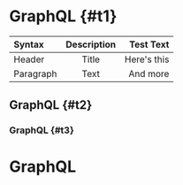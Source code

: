 # GraphQL {#t1}
| Syntax      | Description | Test Text     |
| :---        |    :----:   |          ---: |
| Header      | Title       | Here's this   |
| Paragraph   | Text        | And more      |
## GraphQL {#t2}
### GraphQL {#t3}
# GraphQL
